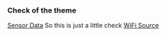 ### Check of the theme
[Sensor Data](https://github.com/emperez/AgricultureSensor.github.io/blob/master/SensorData.md)
So this is just a little check
[WiFi Source](https://create.arduino.cc/projecthub/phpoc_man/arduino-dynamic-web-control-8da805)
